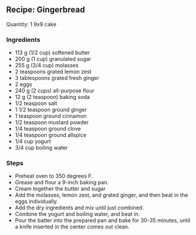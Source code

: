 ## Recipe: Gingerbread
Quantity: 1 9x9 cake  

### Ingredients
 - 113 g (1/2 cup) softened butter
 - 200 g (1 cup) granulated sugar
 - 255 g (3/4 cup) molasses
 - 2 teaspoons grated lemon zest
 - 3 tablespoons grated fresh ginger
 - 2 eggs
 - 240 g (2 cups) all-purpose flour
 - 12 g (2 teaspoon) baking soda
 - 1/2 teaspoon salt
 - 1 1/2 teaspoon ground ginger
 - 1 teaspoon ground cinnamon
 - 1/2 teaspoon mustard powder
 - 1/4 teaspoon ground clove
 - 1/4 teaspoon ground allspice
 - 1/4 cup yogurt
 - 3/4 cup boiling water

### Steps
 - Preheat oven to 350 degrees F.
 - Grease and flour a 9-inch baking pan.
 - Cream together the butter and sugar
 - Add the molasses, lemon zest, and grated ginger, and then beat in the eggs individually.
 - Add the dry ingredients and mix until just combined.
 - Combine the yogurt and boiling water, and beat in.
 - Pour the batter into the prepared pan and bake for 30-35 minutes, until a knife inserted in the center comes out clean.

